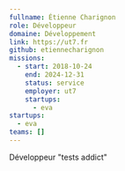 ```yaml
---
fullname: Étienne Charignon
role: Développeur
domaine: Développement
link: https://ut7.fr
github: etiennecharignon
missions:
  - start: 2018-10-24
    end: 2024-12-31
    status: service
    employer: ut7
    startups:
      - eva
startups:
  - eva
teams: []
---
```

Développeur "tests addict"